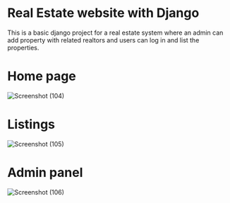 # Real Estate website with Django
This is a basic django project for a real estate system where an admin can add property with related realtors and users can log in and list the properties.

# Home page
![Screenshot (104)](https://github.com/deewastamang/Real-Estate/assets/52126843/ad57f36c-1d4c-477b-a695-7100109224bc)

# Listings
![Screenshot (105)](https://github.com/deewastamang/Real-Estate/assets/52126843/0203dd02-989d-4bfe-a243-afb662d0b9c6)

# Admin panel
![Screenshot (106)](https://github.com/deewastamang/Real-Estate/assets/52126843/f298a5d7-0902-42fb-8878-02681ef5409f)
